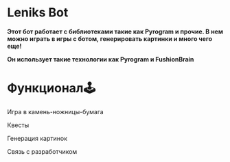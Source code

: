 # Leniks Bot

**Этот бот работает с библиотеками такие как Pyrogram и прочие. В нем можно играть в игры с ботом, генерировать картинки и много чего еще!**

**Он использует такие технологии как Pyrogram и FushionBrain**

# Функционал🕹️

Игра в камень-ножницы-бумага

Квесты

Генерация картинок

Связь с разработчиком
